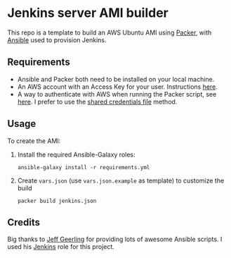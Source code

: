 # Jenkins server AMI builder

This repo is a template to build an AWS Ubuntu AMI using [Packer](https://www.packer.io/), with [Ansible](https://www.ansible.com/) used to provision Jenkins.

## Requirements

* Ansible and Packer both need to be installed on your local machine.
* An AWS account with an Access Key for your user. Instructions [here](https://docs.aws.amazon.com/general/latest/gr/managing-aws-access-keys.html).
* A way to authenticate with AWS when running the Packer script, see [here](https://www.packer.io/docs/builders/amazon.html#authentication). I prefer to use the [shared credentials file](https://www.packer.io/docs/builders/amazon.html#shared-credentials-file) method.

## Usage

To create the AMI:

1. Install the required Ansible-Galaxy roles: 

    `ansible-galaxy install -r requirements.yml`

2. Create `vars.json` (use `vars.json.example` as template) to customize the build

    `packer build jenkins.json`

## Credits

Big thanks to [Jeff Geerling](https://github.com/geerlingguy) for providing lots of awesome Ansible scripts. I used his [Jenkins](https://github.com/geerlingguy/ansible-role-jenkins) role for this project.